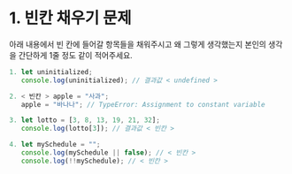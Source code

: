 # 1. 빈칸 채우기 문제

아래 내용에서 빈 칸에 들어갈 항목들을 채워주시고 왜 그렇게 생각했는지 본인의 생각을 간단하게 1줄 정도 같이 적어주세요.

```js
1. let uninitialized;
   console.log(uninitialized); // 결과값 < undefined >

2. < 빈칸 > apple = "사과";
   apple = "바나나"; // TypeError: Assignment to constant variable

3. let lotto = [3, 8, 13, 19, 21, 32];
   console.log(lotto[3]); // 결과값 < 빈칸 >

4. let mySchedule = "";
   console.log(mySchedule || false); // < 빈칸 >
   console.log(!!mySchedule); // < 빈칸 >
```
